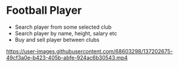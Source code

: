 <h1> Football Player </h1>

<ul>
  <li>Search player from some selected club</li>
  <li>Search player by name, height, salary etc</li>
  <li>Buy and sell player between clubs</li>
</ul>

https://user-images.githubusercontent.com/68603298/137202675-49cf3a0e-b423-405b-abfe-924ac6b30543.mp4


